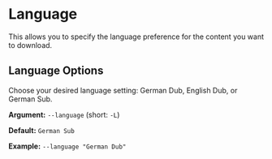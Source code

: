 # Language

This allows you to specify the language preference for the content you want to download.

## Language Options

Choose your desired language setting: German Dub, English Dub, or German Sub.

**Argument:** `--language` (short: `-L`)

**Default:** `German Sub`

**Example:** `--language "German Dub"`